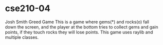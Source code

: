 # cse210-04
Josh Smith
Greed Game
This is a game where gems(*) and rocks(o) fall down the screen, and the player at the bottom tries to collect gems and gain points, if they touch rocks they will lose points. This game uses raylib and multiple classes.
